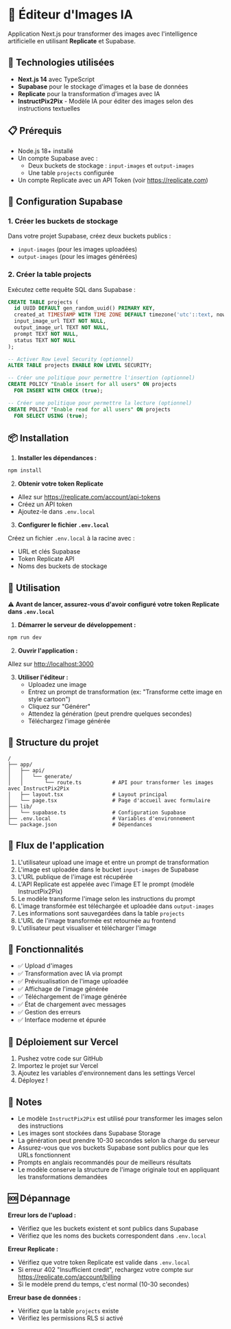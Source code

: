 # 🎨 Éditeur d'Images IA

Application Next.js pour transformer des images avec l'intelligence artificielle en utilisant **Replicate** et Supabase.

## 🚀 Technologies utilisées

- **Next.js 14** avec TypeScript
- **Supabase** pour le stockage d'images et la base de données
- **Replicate** pour la transformation d'images avec IA
- **InstructPix2Pix** - Modèle IA pour éditer des images selon des instructions textuelles

## 📋 Prérequis

- Node.js 18+ installé
- Un compte Supabase avec :
  - Deux buckets de stockage : `input-images` et `output-images`
  - Une table `projects` configurée
- Un compte Replicate avec un API Token (voir https://replicate.com)

## 🔧 Configuration Supabase

### 1. Créer les buckets de stockage

Dans votre projet Supabase, créez deux buckets publics :
- `input-images` (pour les images uploadées)
- `output-images` (pour les images générées)

### 2. Créer la table projects

Exécutez cette requête SQL dans Supabase :

```sql
CREATE TABLE projects (
  id UUID DEFAULT gen_random_uuid() PRIMARY KEY,
  created_at TIMESTAMP WITH TIME ZONE DEFAULT timezone('utc'::text, now()) NOT NULL,
  input_image_url TEXT NOT NULL,
  output_image_url TEXT NOT NULL,
  prompt TEXT NOT NULL,
  status TEXT NOT NULL
);

-- Activer Row Level Security (optionnel)
ALTER TABLE projects ENABLE ROW LEVEL SECURITY;

-- Créer une politique pour permettre l'insertion (optionnel)
CREATE POLICY "Enable insert for all users" ON projects
  FOR INSERT WITH CHECK (true);

-- Créer une politique pour permettre la lecture (optionnel)
CREATE POLICY "Enable read for all users" ON projects
  FOR SELECT USING (true);
```

## 📦 Installation

1. **Installer les dépendances :**

```bash
npm install
```

2. **Obtenir votre token Replicate**

- Allez sur https://replicate.com/account/api-tokens
- Créez un API token
- Ajoutez-le dans `.env.local`

3. **Configurer le fichier `.env.local`**

Créez un fichier `.env.local` à la racine avec :
- URL et clés Supabase
- Token Replicate API
- Noms des buckets de stockage

## 🎯 Utilisation

⚠️ **Avant de lancer, assurez-vous d'avoir configuré votre token Replicate dans `.env.local`**

1. **Démarrer le serveur de développement :**

```bash
npm run dev
```

2. **Ouvrir l'application :**

Allez sur [http://localhost:3000](http://localhost:3000)

3. **Utiliser l'éditeur :**
   - Uploadez une image
   - Entrez un prompt de transformation (ex: "Transforme cette image en style cartoon")
   - Cliquez sur "Générer"
   - Attendez la génération (peut prendre quelques secondes)
   - Téléchargez l'image générée

## 📁 Structure du projet

```
/
├── app/
│   ├── api/
│   │   └── generate/
│   │       └── route.ts          # API pour transformer les images avec InstructPix2Pix
│   ├── layout.tsx                # Layout principal
│   └── page.tsx                  # Page d'accueil avec formulaire
├── lib/
│   └── supabase.ts               # Configuration Supabase
├── .env.local                    # Variables d'environnement
└── package.json                  # Dépendances
```

## 🔄 Flux de l'application

1. L'utilisateur upload une image et entre un prompt de transformation
2. L'image est uploadée dans le bucket `input-images` de Supabase
3. L'URL publique de l'image est récupérée
4. L'API Replicate est appelée avec l'image ET le prompt (modèle InstructPix2Pix)
5. Le modèle transforme l'image selon les instructions du prompt
6. L'image transformée est téléchargée et uploadée dans `output-images`
7. Les informations sont sauvegardées dans la table `projects`
8. L'URL de l'image transformée est retournée au frontend
9. L'utilisateur peut visualiser et télécharger l'image

## 🎨 Fonctionnalités

- ✅ Upload d'images
- ✅ Transformation avec IA via prompt
- ✅ Prévisualisation de l'image uploadée
- ✅ Affichage de l'image générée
- ✅ Téléchargement de l'image générée
- ✅ État de chargement avec messages
- ✅ Gestion des erreurs
- ✅ Interface moderne et épurée

## 🚀 Déploiement sur Vercel

1. Pushez votre code sur GitHub
2. Importez le projet sur Vercel
3. Ajoutez les variables d'environnement dans les settings Vercel
4. Déployez !

## 📝 Notes

- Le modèle `InstructPix2Pix` est utilisé pour transformer les images selon des instructions
- Les images sont stockées dans Supabase Storage
- La génération peut prendre 10-30 secondes selon la charge du serveur
- Assurez-vous que vos buckets Supabase sont publics pour que les URLs fonctionnent
- Prompts en anglais recommandés pour de meilleurs résultats
- Le modèle conserve la structure de l'image originale tout en appliquant les transformations demandées

## 🆘 Dépannage

**Erreur lors de l'upload :**
- Vérifiez que les buckets existent et sont publics dans Supabase
- Vérifiez que les noms des buckets correspondent dans `.env.local`

**Erreur Replicate :**
- Vérifiez que votre token Replicate est valide dans `.env.local`
- Si erreur 402 "Insufficient credit", rechargez votre compte sur https://replicate.com/account/billing
- Si le modèle prend du temps, c'est normal (10-30 secondes)

**Erreur base de données :**
- Vérifiez que la table `projects` existe
- Vérifiez les permissions RLS si activé

